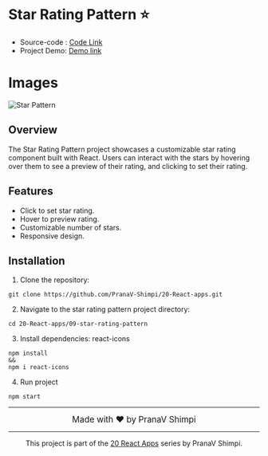# Star Rating Pattern ⭐

- Source-code : [Code Link](https://github.com/PranaV-Shimpi/20-React-apps/tree/main/09-star-rating-pattern)
- Project Demo: [Demo link](https://ps-star-rating.netlify.app/)

# Images 
![Star Pattern](https://github.com/PranaV-Shimpi/20-React-apps/assets/40532644/e9e13142-5396-430c-96a3-087da43ef072)


## Overview

The Star Rating Pattern project showcases a customizable star rating component built with React. Users can interact with the stars by hovering over them to see a preview of their rating, and clicking to set their rating.

## Features

- Click to set star rating.
- Hover to preview rating.
- Customizable number of stars.
- Responsive design.


## Installation

1. Clone the repository:

```
git clone https://github.com/PranaV-Shimpi/20-React-apps.git
```


2. Navigate to the star rating pattern project directory:

```
cd 20-React-apps/09-star-rating-pattern
```

3. Install dependencies: react-icons

```
npm install 
&&
npm i react-icons
```

4. Run project

```
npm start
```
---

<div style="text-align:center; font-size: larger;">Made with ❤️ by PranaV Shimpi</div>

---
<div style="text-align:center; ">This project is part of the <a href="https://github.com/PranaV-Shimpi/20-React-apps" target="_blank">20 React Apps</a> series by PranaV Shimpi.</div>
